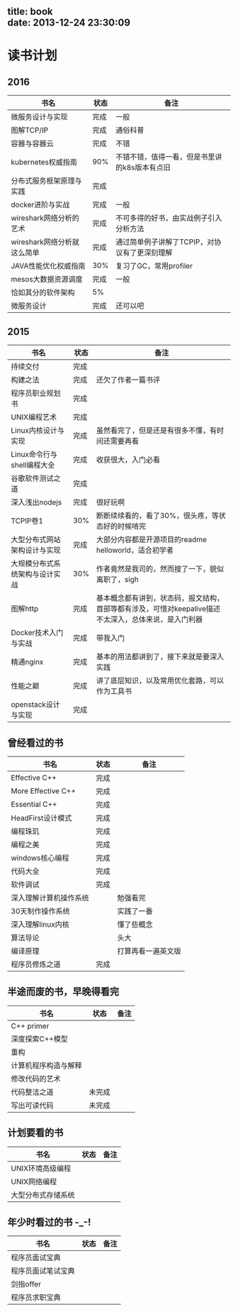 title: book                                                                                                                                                                                              
date: 2013-12-24 23:30:09
---

# 读书计划 

## 2016
书名  | 状态 | 备注
---------|----------|-----
微服务设计与实现|完成 | 一般
图解TCP/IP|完成|通俗科普
容器与容器云|完成|不错
kubernetes权威指南|90%|不错不错，值得一看，但是书里讲的k8s版本有点旧
分布式服务框架原理与实践|完成|
docker进阶与实战|完成|一般
wireshark网络分析的艺术|完成|不可多得的好书，由实战例子引入分析方法
wireshark网络分析就这么简单|完成|通过简单例子讲解了TCPIP，对协议有了更深刻理解
JAVA性能优化权威指南|30%|复习了GC，常用profiler
mesos大数据资源调度|完成|一般
恰如其分的软件架构|5%|
微服务设计|完成|还可以吧

## 2015
书名  | 状态 | 备注
---------|----------|-----
持续交付|完成 | 
构建之法|完成 | 还欠了作者一篇书评
程序员职业规划书|完成 | 
UNIX编程艺术|完成 | 
Linux内核设计与实现| 完成 | 虽然看完了，但是还是有很多不懂，有时间还需要再看
Linux命令行与shell编程大全| 完成| 收获很大，入门必看
谷歌软件测试之道| 完成| 
深入浅出nodejs|完成 | 很好玩啊
TCPIP卷1|30% | 断断续续看的，看了30%，很头疼，等状态好的时候啃完
大型分布式网站架构设计与实现|完成|大部分内容都是开源项目的readme helloworld，适合初学者
大规模分布式系统架构与设计实战|30%|作者竟然是我司的，然而搜了一下，貌似离职了，sigh
图解http|完成|基本概念都有讲到，状态码，报文结构，首部等都有涉及，可惜对keepalive描述不太深入，总体来说，是入门利器
Docker技术入门与实战|完成|带我入门 
精通nginx|完成|基本的用法都讲到了，接下来就是要深入实践 
性能之巅|完成|讲了底层知识，以及常用优化套路，可以作为工具书
openstack设计与实现|完成|



## 曾经看过的书

书名  | 状态 | 备注
---------|----------|-----
Effective C++|完成|
More Effective C++|完成|
Essential C++|完成 |
HeadFirst设计模式|完成 |
编程珠玑|完成 |
编程之美|完成|
windows核心编程|完成|
代码大全|完成|
软件调试|完成|
深入理解计算机操作系统||勉强看完
30天制作操作系统||实践了一番
深入理解linux内核||懂了些概念
算法导论||头大
编译原理||打算再看一遍英文版
程序员修炼之道|完成 | 

## 半途而废的书，早晚得看完
书名  | 状态 | 备注
---------|----------|-----
C++ primer||
深度探索C++模型||
重构||
计算机程序构造与解释||
修改代码的艺术||
代码整洁之道|未完成|
写出可读代码|未完成|

## 计划要看的书
书名  | 状态 | 备注
---------|----------|-----
UNIX环境高级编程||
UNIX网络编程||
大型分布式存储系统||


## 年少时看过的书 -_-!
书名  | 状态 | 备注
---------|----------|-----
程序员面试宝典||
程序员面试笔试宝典||
剑指offer||
程序员求职宝典||

